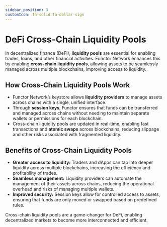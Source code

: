 ```yaml
---
sidebar_position: 3
customIcon: fa-solid fa-dollar-sign
---
```


# DeFi Cross-Chain Liquidity Pools

In decentralized finance (DeFi), **liquidity pools** are essential for enabling trades, loans, and other financial activities. Functor Network enhances this by enabling **cross-chain liquidity pools**, allowing assets to be seamlessly managed across multiple blockchains, improving access to liquidity.

## How Cross-Chain Liquidity Pools Work

- Functor Network’s keystore allows **liquidity providers** to manage assets across chains with a single, unified interface.
- Through **session keys**, Functor ensures that funds can be transferred and managed across chains without needing to maintain separate wallets or permissions for each blockchain.
- Cross-chain liquidity pools are updated in real-time, enabling fast transactions and **atomic swaps** across blockchains, reducing slippage and other risks associated with fragmented liquidity.

## Benefits of Cross-Chain Liquidity Pools

- **Greater access to liquidity:** Traders and dApps can tap into deeper liquidity across multiple blockchains, increasing the efficiency and profitability of trades.
- **Seamless management:** Liquidity providers can automate the management of their assets across chains, reducing the operational overhead and risks of managing multiple wallets.
- **Improved security:** Session keys allow for controlled access to assets, ensuring that funds are only moved or swapped based on predefined rules.

Cross-chain liquidity pools are a game-changer for DeFi, enabling decentralized markets to become more interconnected and efficient.
